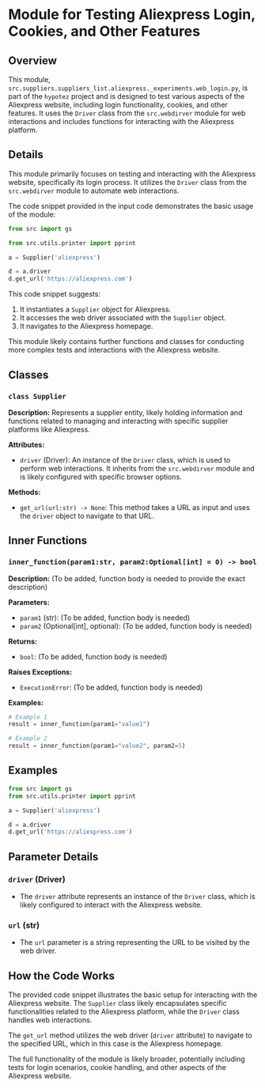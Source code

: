 # Module for Testing Aliexpress Login, Cookies, and Other Features

## Overview

This module, `src.suppliers.suppliers_list.aliexpress._experiments.web_login.py`, is part of the `hypotez` project and is designed to test various aspects of the Aliexpress website, including login functionality, cookies, and other features. It uses the `Driver` class from the `src.webdirver` module for web interactions and includes functions for interacting with the Aliexpress platform. 

## Details

This module primarily focuses on testing and interacting with the Aliexpress website, specifically its login process. It utilizes the `Driver` class from the `src.webdirver` module to automate web interactions. 

The code snippet provided in the input code demonstrates the basic usage of the module: 

```python
from src import gs

from src.utils.printer import pprint

a = Supplier('aliexpress')

d = a.driver
d.get_url('https://aliexpress.com')
```

This code snippet suggests:

1. It instantiates a `Supplier` object for Aliexpress.
2. It accesses the web driver associated with the `Supplier` object.
3. It navigates to the Aliexpress homepage.

This module likely contains further functions and classes for conducting more complex tests and interactions with the Aliexpress website. 

## Classes

### `class Supplier`

**Description:** Represents a supplier entity, likely holding information and functions related to managing and interacting with specific supplier platforms like Aliexpress. 

**Attributes:**

- `driver` (Driver): An instance of the `Driver` class, which is used to perform web interactions. It inherits from the `src.webdirver` module and is likely configured with specific browser options.

**Methods:**

- `get_url(url:str) -> None`: This method takes a URL as input and uses the `driver` object to navigate to that URL.

## Inner Functions

### `inner_function(param1:str, param2:Optional[int] = 0) -> bool`

**Description:** (To be added, function body is needed to provide the exact description)

**Parameters:**

- `param1` (str):  (To be added, function body is needed)
- `param2` (Optional[int], optional): (To be added, function body is needed)

**Returns:**

- `bool`: (To be added, function body is needed)

**Raises Exceptions:**

- `ExecutionError`: (To be added, function body is needed)

**Examples:**

```python
# Example 1
result = inner_function(param1="value1")

# Example 2
result = inner_function(param1="value2", param2=5)
```

## Examples

```python
from src import gs
from src.utils.printer import pprint

a = Supplier('aliexpress')

d = a.driver
d.get_url('https://aliexpress.com')
```

## Parameter Details

### `driver` (Driver)

- The `driver` attribute represents an instance of the `Driver` class, which is likely configured to interact with the Aliexpress website. 

### `url` (str)

- The `url` parameter is a string representing the URL to be visited by the web driver.

## How the Code Works

The provided code snippet illustrates the basic setup for interacting with the Aliexpress website. The `Supplier` class likely encapsulates specific functionalities related to the Aliexpress platform, while the `Driver` class handles web interactions. 

The `get_url` method utilizes the web driver (`driver` attribute) to navigate to the specified URL, which in this case is the Aliexpress homepage.

The full functionality of the module is likely broader, potentially including tests for login scenarios, cookie handling, and other aspects of the Aliexpress website.